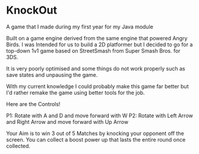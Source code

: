 # KnockOut
A game that I made during my first year for my Java module

Built on a game engine derived from the same engine that powered Angry Birds.
I was Intended for us to build a 2D platformer but I decided to go for a top-down 1v1 game based on StreetSmash from Super Smash Bros. for 3DS.

It is very poorly optimised and some things do not work properly such as save states and unpausing the game. 

With my current knowledge I could probably make this game far better but I'd rather remake the game using better tools for the job. 

Here are the Controls!

P1: Rotate with A and D and move forward with W
P2: Rotate with Left Arrow and Right Arrow and move forward with Up Arrow

Your Aim is to win 3 out of 5 Matches by knocking your opponent off the screen.
You can collect a boost power up that lasts the entire round once collected.


